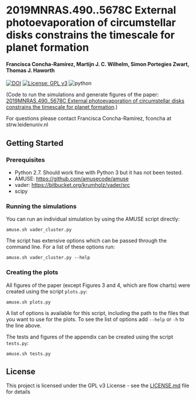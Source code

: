 # 2019MNRAS.490..5678C External photoevaporation of circumstellar disks constrains the timescale for planet formation
#### Francisca Concha-Ramírez, Martijn J. C. Wilhelm, Simon Portegies Zwart, Thomas J. Haworth
[![DOI](https://zenodo.org/badge/DOI/10.5281/zenodo.3537675.svg)](https://doi.org/10.5281/zenodo.3537675) [![License: GPL v3](https://img.shields.io/badge/License-GPL%20v3-blue.svg)](https://www.gnu.org/licenses/gpl-3.0) ![python](https://img.shields.io/badge/python-2.7-yellow.svg)

(Code to run the simulations and generate figures of the paper: [2019MNRAS.490..5678C External photoevaporation of circumstellar disks constrains the timescale for planet formation](https://doi.org/10.1093/mnras/stz2973).)

For questions please contact Francisca Concha-Ramírez, fconcha at strw.leidenuniv.nl

## Getting Started

### Prerequisites
* Python 2.7. Should work fine with Python 3 but it has not been tested.
* AMUSE: https://github.com/amusecode/amuse
* vader: https://bitbucket.org/krumholz/vader/src
* scipy

### Running the simulations

You can run an individual simulation by using the AMUSE script directly:

```
amuse.sh vader_cluster.py
```

The script has extensive options which can be passed through the command line. For a list of these options run:

```
amuse.sh vader_cluster.py --help
```

### Creating the plots

All figures of the paper (except Figures 3 and 4, which are flow charts) were created using the script ``plots.py``:

```
amuse.sh plots.py
```
A list of options is available for this script, including the path to the files that you want to use for the plots. To see the list of options add ```--help``` or ```-h``` to the line above.

The tests and figures of the appendix can be created using the script ``tests.py``:

```
amuse.sh tests.py
```

## License

This project is licensed under the GPL v3 License - see the [LICENSE.md](LICENSE.md) file for details
